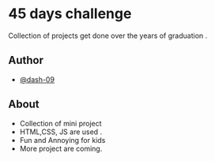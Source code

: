
# 45 days challenge

Collection of projects get done over the years of graduation .
 


## Author

- [@dash-09](https://www.github.com/dash-09)


## About

- Collection of mini project 
- HTML,CSS, JS are used .
- Fun and Annoying for kids
- More project are coming.

